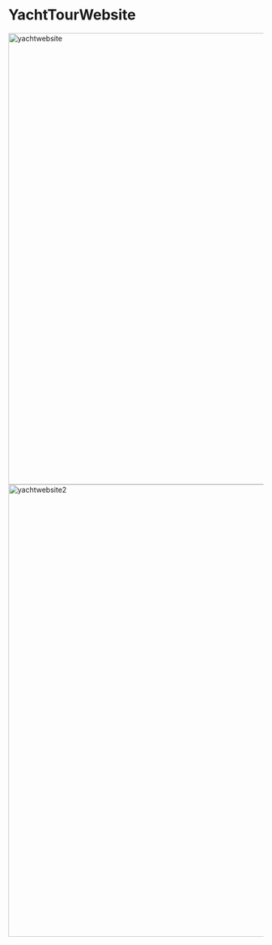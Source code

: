 # YachtTourWebsite
<img width="1272" height="891" alt="yachtwebsite" src="https://github.com/user-attachments/assets/a84a23ee-15c2-4c07-9ca3-c6dc2739586c" />
<img width="1258" height="893" alt="yachtwebsite2" src="https://github.com/user-attachments/assets/0e35767e-59e6-46cf-ae11-18533de62ec0" />
